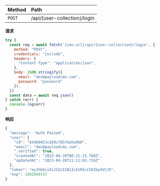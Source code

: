 | Method | Path                         |
| :----- | :--------------------------- |
| `POST` | /api/{user-collection}/login |

**请求**

```javascript
try {
  const req = await fetch('{cms-url}/api/{user-collection}/login', {
    method: "POST", 
    credentials: "include",
    headers: {
      "Content-Type": "application/json",
    },
    body: JSON.stringify({
      email: "dev@payloadcms.com",
      password: "password"
    }),
  })
  const data = await req.json()
} catch (err) {
  console.log(err)
}
```

**响应**

```javascript
{
  "message": "Auth Passed",
  "user": {
    "id": "644b8453cd20c7857da5a9b0",
    "email": "dev@payloadcms.com",
    "_verified": true,
    "createdAt": "2023-04-28T08:31:15.788Z",
    "updatedAt": "2023-04-28T11:11:03.716Z"
  },
  "token": "eyJhbGciOiJIUzI1NiIsInR5cCI6IkpXVCJ9",
  "exp": 1682689147
}
```

